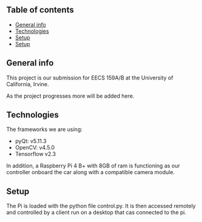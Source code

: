 ## Table of contents
* [General info](#general-info)
* [Technologies](#technologies)
* [Setup](#setup)
* [Setup](#setup)


## General info
This project is our submission for EECS 159A/B at the University of California, Irvine. 

As the project progresses more will be added here.
	
## Technologies
The frameworks we are using:
* pyQt: v5.11.3
* OpenCV: v4.5.0
* Tensorflow v2.3

In addition, a Raspberry Pi 4 B+ with 8GB of ram is functioning 
as our controller onboard the car along with a compatible camera module.
## Setup
The Pi is loaded with the python file control.py. It is then accessed remotely and controlled by a client run on a desktop that cas connected to the pi.

